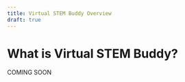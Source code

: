 ```yaml
---
title: Virtual STEM Buddy Overview
draft: true
---
```


<div class="article-header">

# What is Virtual STEM Buddy?
</div>

COMING SOON


<!--- ### Programmer

- From UI/UX Designer
  - TODO: add input systems
    - User Controls
      - User input processing
  - TODO: add aids
  - TODO: add changing lever hero
  - TODO: add login mechanisms
- Languages and Platforms
  - Unity3D application scripting was largely me (C#)
  - Android and PC development
  - SQL to interact with database and query it
  - Python/Pandas for data analysis and visualizations
- Minigame Related
  - Minigames
    - Lever Hero
    - Slingshot/Trajectory
- Virtual Buddy Related
- Architecture
  - Game script architecture design
    - MVC and MVVM approaches
      - make user controls independent of agent behavior
        - easier to swap out hardware without having to change a million different broken scripts
        - easier to swap other stuff too
  - Data architecture design (JSON)

- more coming soon

### Game Designer

- TODO: What to add here from Programmer?
- TODO: What to add here from UI/UX Designer?
  
- more coming soon

### UI/UX Designer

- Input Systems
  - Added intuitive touchscreen selection to the existing motion control gameplay
  - Implemented novel mid-air interaction gesture
    - Grab
- Aids (what kind???)
  - lever hero rotate arrows as visual aids
  - audio and text for CMOA in case user without parents and cannot read (well)
  - Trajectory for slingshot shown -- higher difficulties would be removed or shortened
- Kiosk-Related
  - kiosk design -- low maintenance by staff ("self-contained")
  - App relaunch software in case of crash
- Environmental considerations
  - safety
  - convenience
- Login Mechanisms
- Changing lever hero from auto balance to balance when placed
  - less convenient but enforced the learning mechanics more
- Real world concepts built into minigame mechanics

### Hardware Designer

- TODO: what to carry over from other sections 

- more coming soon

--->

<!--- [^diss]: Ball, Catherine. Design and Field Implementation of Virtual Buddy-Based Serious Games for Children. Diss. University of Georgia, 2023.
[^vsb1]: Ball, Catherine, Sun Joo Ahn, and Kyle Johnsen. "Design and field study of motion-based informal learning games for a children’s museum." 2019 IEEE 5th workshop on everyday virtual reality (WEVR). IEEE, 2019.--->
